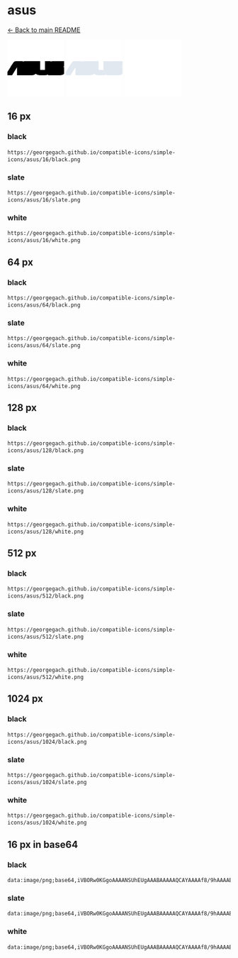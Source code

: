 # asus

[← Back to main README](../../README.md)


<img src="./128/black.png" width="128" alt="asus black icon" />
<img src="./128/slate.png" width="128" alt="asus slate icon" />
<img src="./128/white.png" width="128" alt="asus white icon" />

## 16 px

### black
```
https://georgegach.github.io/compatible-icons/simple-icons/asus/16/black.png
```

### slate
```
https://georgegach.github.io/compatible-icons/simple-icons/asus/16/slate.png
```

### white
```
https://georgegach.github.io/compatible-icons/simple-icons/asus/16/white.png
```

## 64 px

### black
```
https://georgegach.github.io/compatible-icons/simple-icons/asus/64/black.png
```

### slate
```
https://georgegach.github.io/compatible-icons/simple-icons/asus/64/slate.png
```

### white
```
https://georgegach.github.io/compatible-icons/simple-icons/asus/64/white.png
```

## 128 px

### black
```
https://georgegach.github.io/compatible-icons/simple-icons/asus/128/black.png
```

### slate
```
https://georgegach.github.io/compatible-icons/simple-icons/asus/128/slate.png
```

### white
```
https://georgegach.github.io/compatible-icons/simple-icons/asus/128/white.png
```

## 512 px

### black
```
https://georgegach.github.io/compatible-icons/simple-icons/asus/512/black.png
```

### slate
```
https://georgegach.github.io/compatible-icons/simple-icons/asus/512/slate.png
```

### white
```
https://georgegach.github.io/compatible-icons/simple-icons/asus/512/white.png
```

## 1024 px

### black
```
https://georgegach.github.io/compatible-icons/simple-icons/asus/1024/black.png
```

### slate
```
https://georgegach.github.io/compatible-icons/simple-icons/asus/1024/slate.png
```

### white
```
https://georgegach.github.io/compatible-icons/simple-icons/asus/1024/white.png
```

## 16 px in base64

### black
```
data:image/png;base64,iVBORw0KGgoAAAANSUhEUgAAABAAAAAQCAYAAAAf8/9hAAAABmJLR0QA/wD/AP+gvaeTAAAAgElEQVQ4je3OMQ4BARSE4c/abEercRO30TuIxBWU7oA7OIdGSKwEi6WZygUodpJJJm9e/vfo9D+a4oAaJxzjCxpMMMP9q69LjLDAEG/08UCJIllygQGeqAK3wRnzLLcBXXOxwRq7fNTGNzS9DLdYYpVSIPtAx3jluyq5Td/p5/oAPcMrazSpII4AAAAASUVORK5CYII=
```

### slate
```
data:image/png;base64,iVBORw0KGgoAAAANSUhEUgAAABAAAAAQCAYAAAAf8/9hAAAABmJLR0QA/wD/AP+gvaeTAAAAs0lEQVQ4je3QMTIFURhE4dO/MSJS+yAU2YhAYhU2oJ5NWIbQQgSSRyR5RZmZe4/AhGKS9+XdXdWw9/8C8PL6fh3qjnjUYQkIEBk7jKQusZ2F2kj/SOIaPhye33ansGy0n2AZPMDMxEEowryOFViVHCuLMpJMNdgelCHJ/ToMcYRMmCkE+nKLuUK/lFJGYBJrgH5R5LH1PFV5A/SfDjVuNTPkPJUW+ezQUjSkJ2z/+PK9X30DEKxYLRB/hDQAAAAASUVORK5CYII=
```

### white
```
data:image/png;base64,iVBORw0KGgoAAAANSUhEUgAAABAAAAAQCAYAAAAf8/9hAAAABmJLR0QA/wD/AP+gvaeTAAAAkElEQVQ4je2PMQ4BURRFjzGZjlZjJ3ajtxCJLUxpD9iDdWiExEyCP/yj8DQ2QDEnuclNbvHOg54/QZ2rR7VRz+op0qpJnakL9f61N6U6AVbAGBAYAh1QAkV0ohfACHgAFZBQt+pFXaqdmn1zjYtJ3aj7MMqRm5oGagvsgBpYA/nzGXAIgynwDLsqeo695+e8AGI0jghFGQdjAAAAAElFTkSuQmCC
```


